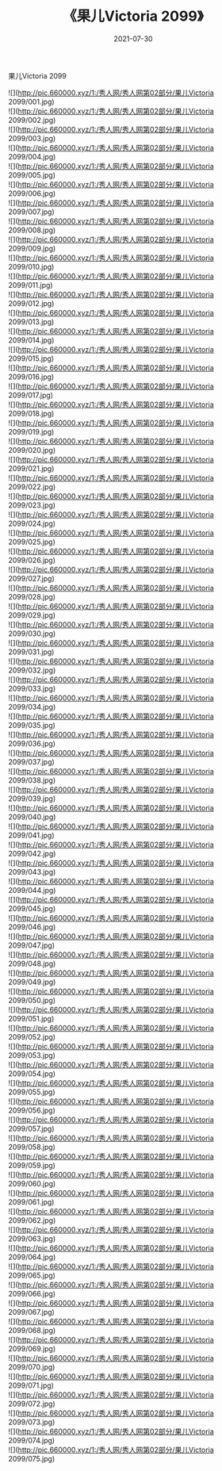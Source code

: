 ﻿---
layout: post
title:  《果儿Victoria 2099》
date:   2021-07-30
img: http://pic.660000.xyz/1:/秀人网/秀人网第02部分/果儿Victoria 2099/000.jpg
categories: [美女, 清纯, 唯美]
---

果儿Victoria 2099

  ![](http://pic.660000.xyz/1:/秀人网/秀人网第02部分/果儿Victoria 2099/001.jpg) <br> ![](http://pic.660000.xyz/1:/秀人网/秀人网第02部分/果儿Victoria 2099/002.jpg) <br> ![](http://pic.660000.xyz/1:/秀人网/秀人网第02部分/果儿Victoria 2099/003.jpg) <br> ![](http://pic.660000.xyz/1:/秀人网/秀人网第02部分/果儿Victoria 2099/004.jpg) <br> ![](http://pic.660000.xyz/1:/秀人网/秀人网第02部分/果儿Victoria 2099/005.jpg) <br> ![](http://pic.660000.xyz/1:/秀人网/秀人网第02部分/果儿Victoria 2099/006.jpg) <br> ![](http://pic.660000.xyz/1:/秀人网/秀人网第02部分/果儿Victoria 2099/007.jpg) <br> ![](http://pic.660000.xyz/1:/秀人网/秀人网第02部分/果儿Victoria 2099/008.jpg) <br> ![](http://pic.660000.xyz/1:/秀人网/秀人网第02部分/果儿Victoria 2099/009.jpg) <br> ![](http://pic.660000.xyz/1:/秀人网/秀人网第02部分/果儿Victoria 2099/010.jpg) <br> ![](http://pic.660000.xyz/1:/秀人网/秀人网第02部分/果儿Victoria 2099/011.jpg) <br> ![](http://pic.660000.xyz/1:/秀人网/秀人网第02部分/果儿Victoria 2099/012.jpg) <br> ![](http://pic.660000.xyz/1:/秀人网/秀人网第02部分/果儿Victoria 2099/013.jpg) <br> ![](http://pic.660000.xyz/1:/秀人网/秀人网第02部分/果儿Victoria 2099/014.jpg) <br> ![](http://pic.660000.xyz/1:/秀人网/秀人网第02部分/果儿Victoria 2099/015.jpg) <br> ![](http://pic.660000.xyz/1:/秀人网/秀人网第02部分/果儿Victoria 2099/016.jpg) <br> ![](http://pic.660000.xyz/1:/秀人网/秀人网第02部分/果儿Victoria 2099/017.jpg) <br> ![](http://pic.660000.xyz/1:/秀人网/秀人网第02部分/果儿Victoria 2099/018.jpg) <br> ![](http://pic.660000.xyz/1:/秀人网/秀人网第02部分/果儿Victoria 2099/019.jpg) <br> ![](http://pic.660000.xyz/1:/秀人网/秀人网第02部分/果儿Victoria 2099/020.jpg) <br> ![](http://pic.660000.xyz/1:/秀人网/秀人网第02部分/果儿Victoria 2099/021.jpg) <br> ![](http://pic.660000.xyz/1:/秀人网/秀人网第02部分/果儿Victoria 2099/022.jpg) <br> ![](http://pic.660000.xyz/1:/秀人网/秀人网第02部分/果儿Victoria 2099/023.jpg) <br> ![](http://pic.660000.xyz/1:/秀人网/秀人网第02部分/果儿Victoria 2099/024.jpg) <br> ![](http://pic.660000.xyz/1:/秀人网/秀人网第02部分/果儿Victoria 2099/025.jpg) <br> ![](http://pic.660000.xyz/1:/秀人网/秀人网第02部分/果儿Victoria 2099/026.jpg) <br> ![](http://pic.660000.xyz/1:/秀人网/秀人网第02部分/果儿Victoria 2099/027.jpg) <br> ![](http://pic.660000.xyz/1:/秀人网/秀人网第02部分/果儿Victoria 2099/028.jpg) <br> ![](http://pic.660000.xyz/1:/秀人网/秀人网第02部分/果儿Victoria 2099/029.jpg) <br> ![](http://pic.660000.xyz/1:/秀人网/秀人网第02部分/果儿Victoria 2099/030.jpg) <br> ![](http://pic.660000.xyz/1:/秀人网/秀人网第02部分/果儿Victoria 2099/031.jpg) <br> ![](http://pic.660000.xyz/1:/秀人网/秀人网第02部分/果儿Victoria 2099/032.jpg) <br> ![](http://pic.660000.xyz/1:/秀人网/秀人网第02部分/果儿Victoria 2099/033.jpg) <br> ![](http://pic.660000.xyz/1:/秀人网/秀人网第02部分/果儿Victoria 2099/034.jpg) <br> ![](http://pic.660000.xyz/1:/秀人网/秀人网第02部分/果儿Victoria 2099/035.jpg) <br> ![](http://pic.660000.xyz/1:/秀人网/秀人网第02部分/果儿Victoria 2099/036.jpg) <br> ![](http://pic.660000.xyz/1:/秀人网/秀人网第02部分/果儿Victoria 2099/037.jpg) <br> ![](http://pic.660000.xyz/1:/秀人网/秀人网第02部分/果儿Victoria 2099/038.jpg) <br> ![](http://pic.660000.xyz/1:/秀人网/秀人网第02部分/果儿Victoria 2099/039.jpg) <br> ![](http://pic.660000.xyz/1:/秀人网/秀人网第02部分/果儿Victoria 2099/040.jpg) <br> ![](http://pic.660000.xyz/1:/秀人网/秀人网第02部分/果儿Victoria 2099/041.jpg) <br> ![](http://pic.660000.xyz/1:/秀人网/秀人网第02部分/果儿Victoria 2099/042.jpg) <br> ![](http://pic.660000.xyz/1:/秀人网/秀人网第02部分/果儿Victoria 2099/043.jpg) <br> ![](http://pic.660000.xyz/1:/秀人网/秀人网第02部分/果儿Victoria 2099/044.jpg) <br> ![](http://pic.660000.xyz/1:/秀人网/秀人网第02部分/果儿Victoria 2099/045.jpg) <br> ![](http://pic.660000.xyz/1:/秀人网/秀人网第02部分/果儿Victoria 2099/046.jpg) <br> ![](http://pic.660000.xyz/1:/秀人网/秀人网第02部分/果儿Victoria 2099/047.jpg) <br> ![](http://pic.660000.xyz/1:/秀人网/秀人网第02部分/果儿Victoria 2099/048.jpg) <br> ![](http://pic.660000.xyz/1:/秀人网/秀人网第02部分/果儿Victoria 2099/049.jpg) <br> ![](http://pic.660000.xyz/1:/秀人网/秀人网第02部分/果儿Victoria 2099/050.jpg) <br> ![](http://pic.660000.xyz/1:/秀人网/秀人网第02部分/果儿Victoria 2099/051.jpg) <br> ![](http://pic.660000.xyz/1:/秀人网/秀人网第02部分/果儿Victoria 2099/052.jpg) <br> ![](http://pic.660000.xyz/1:/秀人网/秀人网第02部分/果儿Victoria 2099/053.jpg) <br> ![](http://pic.660000.xyz/1:/秀人网/秀人网第02部分/果儿Victoria 2099/054.jpg) <br> ![](http://pic.660000.xyz/1:/秀人网/秀人网第02部分/果儿Victoria 2099/055.jpg) <br> ![](http://pic.660000.xyz/1:/秀人网/秀人网第02部分/果儿Victoria 2099/056.jpg) <br> ![](http://pic.660000.xyz/1:/秀人网/秀人网第02部分/果儿Victoria 2099/057.jpg) <br> ![](http://pic.660000.xyz/1:/秀人网/秀人网第02部分/果儿Victoria 2099/058.jpg) <br> ![](http://pic.660000.xyz/1:/秀人网/秀人网第02部分/果儿Victoria 2099/059.jpg) <br> ![](http://pic.660000.xyz/1:/秀人网/秀人网第02部分/果儿Victoria 2099/060.jpg) <br> ![](http://pic.660000.xyz/1:/秀人网/秀人网第02部分/果儿Victoria 2099/061.jpg) <br> ![](http://pic.660000.xyz/1:/秀人网/秀人网第02部分/果儿Victoria 2099/062.jpg) <br> ![](http://pic.660000.xyz/1:/秀人网/秀人网第02部分/果儿Victoria 2099/063.jpg) <br> ![](http://pic.660000.xyz/1:/秀人网/秀人网第02部分/果儿Victoria 2099/064.jpg) <br> ![](http://pic.660000.xyz/1:/秀人网/秀人网第02部分/果儿Victoria 2099/065.jpg) <br> ![](http://pic.660000.xyz/1:/秀人网/秀人网第02部分/果儿Victoria 2099/066.jpg) <br> ![](http://pic.660000.xyz/1:/秀人网/秀人网第02部分/果儿Victoria 2099/067.jpg) <br> ![](http://pic.660000.xyz/1:/秀人网/秀人网第02部分/果儿Victoria 2099/068.jpg) <br> ![](http://pic.660000.xyz/1:/秀人网/秀人网第02部分/果儿Victoria 2099/069.jpg) <br> ![](http://pic.660000.xyz/1:/秀人网/秀人网第02部分/果儿Victoria 2099/070.jpg) <br> ![](http://pic.660000.xyz/1:/秀人网/秀人网第02部分/果儿Victoria 2099/071.jpg) <br> ![](http://pic.660000.xyz/1:/秀人网/秀人网第02部分/果儿Victoria 2099/072.jpg) <br> ![](http://pic.660000.xyz/1:/秀人网/秀人网第02部分/果儿Victoria 2099/073.jpg) <br> ![](http://pic.660000.xyz/1:/秀人网/秀人网第02部分/果儿Victoria 2099/074.jpg) <br> ![](http://pic.660000.xyz/1:/秀人网/秀人网第02部分/果儿Victoria 2099/075.jpg) <br>